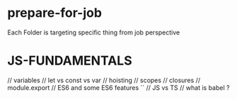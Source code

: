# prepare-for-job

Each Folder is targeting specific thing from job perspective 

# JS-FUNDAMENTALS 

// variables 
// let vs const vs var 
// hoisting 
// scopes 
// closures
// module.export 
// ES6 and some ES6 features ``
// JS vs TS 
// what is babel ?
